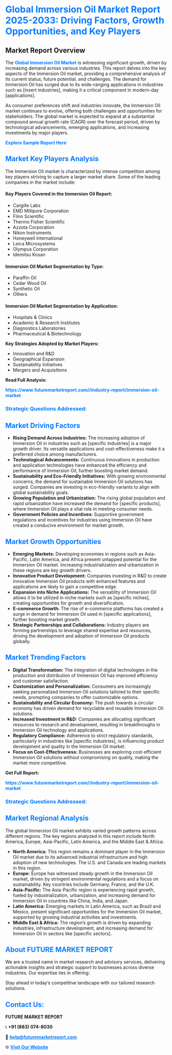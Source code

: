<h1 style="color: #007BFF;">Global Immersion Oil Market Report 2025-2033: Driving Factors, Growth Opportunities, and Key Players</h1>

<section id="overview">
<h2>Market Report Overview</h2>
<p>The <a href="https://www.futuremarketreport.com//industry-report/immersion-oil-market" style="color: #007BFF; text-decoration: none;"><strong>Global Immersion Oil Market</strong></a> is witnessing significant growth, driven by increasing demand across various industries. This report delves into the key aspects of the Immersion Oil market, providing a comprehensive analysis of its current status, future potential, and challenges. The demand for Immersion Oil has surged due to its wide-ranging applications in industries such as [insert industries], making it a critical component in modern-day [applications].</p>
<p>As consumer preferences shift and industries innovate, the Immersion Oil market continues to evolve, offering both challenges and opportunities for stakeholders. The global market is expected to expand at a substantial compound annual growth rate (CAGR) over the forecast period, driven by technological advancements, emerging applications, and increasing investments by major players.</p>
</section>

<section id="overview">
<p><a href="https://www.futuremarketreport.com//request-sample/reportId=92052" style="color: #007BFF; text-decoration: none;"><strong>Explore Sample Report Here</strong></a></p>
</section>

<section id="key-players">
<h2 style="color: #007BFF;">Market Key Players Analysis</h2>
<p>The Immersion Oil market is characterized by intense competition among key players striving to capture a larger market share. Some of the leading companies in the market include:</p>
<h4>Key Players Covered in the Immersion Oil Report:</h4>
<ul><li>Cargille Labs</li><li>EMD Millipore Corporation</li><li>Flinn Scientific</li><li>Thermo Fisher Scientific</li><li>Azzota Corporation</li><li>Nikon Instruments</li><li>Honeywell International</li><li>Leica Microsystems</li><li>Olympus Corporation</li><li>Idemitsu Kosan</li></ul>
<h4>Immersion Oil Market Segmentation by Type:</h4>
<ul><li>Paraffin Oil</li><li>Cedar Wood Oil</li><li>Synthetic Oil</li><li>Others</li></ul>

<h4>Immersion Oil Market Segmentation by Application:</h4>
<ul><li>Hospitals &amp; Clinics</li><li>Academic &amp; Research Institutes</li><li>Diagnostics Laboratories</li><li>Pharmaceutical &amp; Biotechnology</li></ul>
<p><strong>Key Strategies Adopted by Market Players:</strong></p>
<ul>
<li>Innovation and R&D</li>
<li>Geographical Expansion</li>
<li>Sustainability Initiatives</li>
<li>Mergers and Acquisitions</li>
</ul>
</section>

<section>
<p><strong>Read Full Analysis: </strong></p><a href="https://www.futuremarketreport.com//industry-report/immersion-oil-market" style="color: #007BFF; text-decoration: none;"><strong>https://www.futuremarketreport.com//industry-report/immersion-oil-market</strong></a>
<h3 style="color: #007BFF;">Strategic Questions Addressed:</h3>
</section>

<section id="driving-factors">
<h2 style="color: #007BFF;">Market Driving Factors</h2>
<ul>
<li><strong>Rising Demand Across Industries:</strong> The increasing adoption of Immersion Oil in industries such as [specific industries] is a major growth driver. Its versatile applications and cost-effectiveness make it a preferred choice among manufacturers.</li>
<li><strong>Technological Advancements:</strong> Continuous innovations in production and application technologies have enhanced the efficiency and performance of Immersion Oil, further boosting market demand.</li>
<li><strong>Sustainability and Eco-Friendly Initiatives:</strong> With growing environmental concerns, the demand for sustainable Immersion Oil solutions has surged. Companies are investing in eco-friendly variants to align with global sustainability goals.</li>
<li><strong>Growing Population and Urbanization:</strong> The rising global population and rapid urbanization have increased the demand for [specific products], where Immersion Oil plays a vital role in meeting consumer needs.</li>
<li><strong>Government Policies and Incentives:</strong> Supportive government regulations and incentives for industries using Immersion Oil have created a conducive environment for market growth.</li>
</ul>
</section>

<section id="growth-opportunities">
<h2 style="color: #007BFF;">Market Growth Opportunities</h2>
<ul>
<li><strong>Emerging Markets:</strong> Developing economies in regions such as Asia-Pacific, Latin America, and Africa present untapped potential for the Immersion Oil market. Increasing industrialization and urbanization in these regions are key growth drivers.</li>
<li><strong>Innovative Product Development:</strong> Companies investing in R&D to create innovative Immersion Oil products with enhanced features and applications are likely to gain a competitive edge.</li>
<li><strong>Expansion into Niche Applications:</strong> The versatility of Immersion Oil allows it to be utilized in niche markets such as [specific niches], creating opportunities for growth and diversification.</li>
<li><strong>E-commerce Growth:</strong> The rise of e-commerce platforms has created a surge in demand for Immersion Oil used in [specific applications], further boosting market growth.</li>
<li><strong>Strategic Partnerships and Collaborations:</strong> Industry players are forming partnerships to leverage shared expertise and resources, driving the development and adoption of Immersion Oil products globally.</li>
</ul>
</section>

<section id="trending-factors">
<h2 style="color: #007BFF;">Market Trending Factors</h2>
<ul>
<li><strong>Digital Transformation:</strong> The integration of digital technologies in the production and distribution of Immersion Oil has improved efficiency and customer satisfaction.</li>
<li><strong>Customization and Personalization:</strong> Consumers are increasingly seeking personalized Immersion Oil solutions tailored to their specific needs, prompting companies to offer customizable options.</li>
<li><strong>Sustainability and Circular Economy:</strong> The push towards a circular economy has driven demand for recyclable and reusable Immersion Oil solutions.</li>
<li><strong>Increased Investment in R&D:</strong> Companies are allocating significant resources to research and development, resulting in breakthroughs in Immersion Oil technology and applications.</li>
<li><strong>Regulatory Compliance:</strong> Adherence to strict regulatory standards, particularly in industries like [specific industries], is influencing product development and quality in the Immersion Oil market.</li>
<li><strong>Focus on Cost-Effectiveness:</strong> Businesses are exploring cost-efficient Immersion Oil solutions without compromising on quality, making the market more competitive.</li>
</ul>
</section>

<section>
<p><strong>Get Full Report: </strong></p><a href="https://www.futuremarketreport.com//industry-report/immersion-oil-market" style="color: #007BFF; text-decoration: none;"><strong>https://www.futuremarketreport.com//industry-report/immersion-oil-market</strong></a>
<h3 style="color: #007BFF;">Strategic Questions Addressed:</h3>
</section>


<section id="regional-analysis">
<h2 style="color: #007BFF;">Market Regional Analysis</h2>
<p>The global Immersion Oil market exhibits varied growth patterns across different regions. The key regions analyzed in this report include North America, Europe, Asia-Pacific, Latin America, and the Middle East & Africa:</p>
<ul>
<li><strong>North America:</strong> This region remains a dominant player in the Immersion Oil market due to its advanced industrial infrastructure and high adoption of new technologies. The U.S. and Canada are leading markets in this region.</li>
<li><strong>Europe:</strong> Europe has witnessed steady growth in the Immersion Oil market, driven by stringent environmental regulations and a focus on sustainability. Key countries include Germany, France, and the U.K.</li>
<li><strong>Asia-Pacific:</strong> The Asia-Pacific region is experiencing rapid growth, fueled by industrialization, urbanization, and increasing demand for Immersion Oil in countries like China, India, and Japan.</li>
<li><strong>Latin America:</strong> Emerging markets in Latin America, such as Brazil and Mexico, present significant opportunities for the Immersion Oil market, supported by growing industrial activities and investments.</li>
<li><strong>Middle East & Africa:</strong> The region’s growth is driven by expanding industries, infrastructure development, and increasing demand for Immersion Oil in sectors like [specific sectors].</li>
</ul>
</section>

<footer>
<h2 style="color: #007BFF;">About FUTURE MARKET REPORT</h2>
<p>We are a trusted name in market research and advisory services, delivering actionable insights and strategic support to businesses across diverse industries. Our expertise lies in offering:</p>

<p>Stay ahead in today’s competitive landscape with our tailored research solutions.</p>

<h2 style="color: #007BFF;">Contact Us:</h2>
<p><strong>FUTURE MARKET REPORT</strong></p>
<p>📞 <strong>+91 (883) 074-8030</strong></p>
<p>📧 <strong><a href="mailto:help@futuremarketreport.com" style="color: #007BFF;">help@futuremarketreport.com</a></strong></p>
<p>🌐 <strong><a href="https://www.futuremarketreport.com/" style="color: #007BFF;">Visit Our Website</a></strong></p>
</footer>